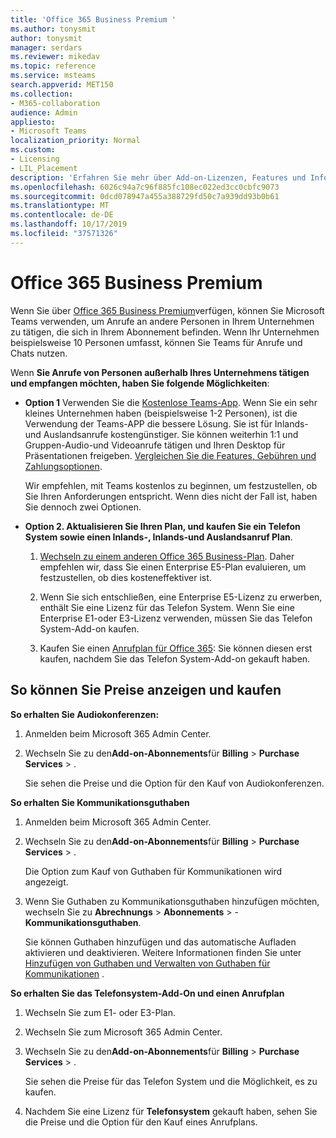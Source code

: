 ```yaml
---
title: 'Office 365 Business Premium '
ms.author: tonysmit
author: tonysmit
manager: serdars
ms.reviewer: mikedav
ms.topic: reference
ms.service: msteams
search.appverid: MET150
ms.collection:
- M365-collaboration
audience: Admin
appliesto:
- Microsoft Teams
localization_priority: Normal
ms.custom:
- Licensing
- LIL_Placement
description: 'Erfahren Sie mehr über Add-on-Lizenzen, Features und Informationen zum Kauf von Office 365 Business Premium-Plänen. '
ms.openlocfilehash: 6026c94a7c96f885fc108ec022ed3cc0cbfc9073
ms.sourcegitcommit: 0dcd078947a455a388729fd50c7a939dd93b0b61
ms.translationtype: MT
ms.contentlocale: de-DE
ms.lasthandoff: 10/17/2019
ms.locfileid: "37571326"
---
```

# <a name="office-365-business-premium"></a>Office 365 Business Premium

Wenn Sie über [Office 365 Business Premium](https://products.office.com/en/business/office-365-business-premium)verfügen, können Sie Microsoft Teams verwenden, um Anrufe an andere Personen in Ihrem Unternehmen zu tätigen, die sich in Ihrem Abonnement befinden. Wenn Ihr Unternehmen beispielsweise 10 Personen umfasst, können Sie Teams für Anrufe und Chats nutzen.

Wenn **Sie Anrufe von Personen außerhalb Ihres Unternehmens tätigen und empfangen möchten, haben Sie folgende Möglichkeiten**:

- **Option 1** Verwenden Sie die [﻿Kostenlose Teams-App](https://products.office.com/microsoft-teams/free). Wenn Sie ein sehr kleines Unternehmen haben (beispielsweise 1-2 Personen), ist die Verwendung der Teams-APP die bessere Lösung. Sie ist für Inlands- und Auslandsanrufe kostengünstiger. Sie können weiterhin 1:1 und Gruppen-Audio-und Videoanrufe tätigen und Ihren Desktop für Präsentationen freigeben. [Vergleichen Sie die Features, Gebühren und Zahlungsoptionen](https://products.office.com/microsoft-teams/free).

     Wir empfehlen, mit Teams kostenlos zu beginnen, um festzustellen, ob Sie Ihren Anforderungen entspricht. Wenn dies nicht der Fall ist, haben Sie dennoch zwei Optionen.
    
- **Option 2. Aktualisieren Sie Ihren Plan, und kaufen Sie ein Telefon System sowie einen Inlands-, Inlands-und Auslandsanruf Plan**.

    1. [Wechseln zu einem anderen Office 365 Business-Plan](https://support.office.com/article/73318661-8f33-478b-bcc7-fb8d69dbb22a). Daher empfehlen wir, dass Sie einen Enterprise E5-Plan evaluieren, um festzustellen, ob dies kosteneffektiver ist.

    2. Wenn Sie sich entschließen, eine Enterprise E5-Lizenz zu erwerben, enthält Sie eine Lizenz für das Telefon System. Wenn Sie eine Enterprise E1-oder E3-Lizenz verwenden, müssen Sie das Telefon System-Add-on kaufen.
    
    3. Kaufen Sie einen [Anrufplan für Office 365](../calling-plans-for-office-365.md): Sie können diesen erst kaufen, nachdem Sie das Telefon System-Add-on gekauft haben.

## <a name="how-to-see-prices-and-buy"></a>So können Sie Preise anzeigen und kaufen
<a name="bkmk_buypremium"> </a>

 **So erhalten Sie Audiokonferenzen:**

1. Anmelden beim Microsoft 365 Admin Center.

2. Wechseln Sie zu den**Add-on-Abonnements**für **Billing** > **Purchase Services** > .

   Sie sehen die Preise und die Option für den Kauf von Audiokonferenzen.

**So erhalten Sie Kommunikationsguthaben**

1. Anmelden beim Microsoft 365 Admin Center.

2. Wechseln Sie zu den**Add-on-Abonnements**für **Billing** > **Purchase Services** > .

   Die Option zum Kauf von Guthaben für Kommunikationen wird angezeigt.

3. Wenn Sie Guthaben zu Kommunikationsguthaben hinzufügen möchten, wechseln Sie zu **Abrechnungs** > **Abonnements** > -**Kommunikationsguthaben**.

    Sie können Guthaben hinzufügen und das automatische Aufladen aktivieren und deaktivieren. Weitere Informationen finden Sie unter [Hinzufügen von Guthaben und Verwalten von Guthaben für Kommunikationen](../add-funds-and-manage-communications-credits.md) . 


**So erhalten Sie das Telefonsystem-Add-On und einen Anrufplan**

1. Wechseln Sie zum E1- oder E3-Plan.

2. Wechseln Sie zum Microsoft 365 Admin Center.

3. Wechseln Sie zu den**Add-on-Abonnements**für **Billing** > **Purchase Services** > .

    Sie sehen die Preise für das Telefon System und die Möglichkeit, es zu kaufen.

4. Nachdem Sie eine Lizenz für **Telefonsystem** gekauft haben, sehen Sie die Preise und die Option für den Kauf eines Anrufplans.
